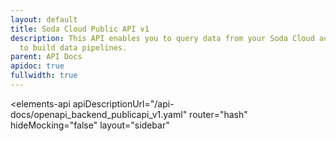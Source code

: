 ```yaml
---
layout: default
title: Soda Cloud Public API v1
description: This API enables you to query data from your Soda Cloud account using the official Soda Cloud API. Use the data
  to build data pipelines.
parent: API Docs
apidoc: true
fullwidth: true
---
```


<elements-api
apiDescriptionUrl="/api-docs/openapi_backend_publicapi_v1.yaml"
router="hash"
hideMocking="false"
layout="sidebar"
></elements-api>
